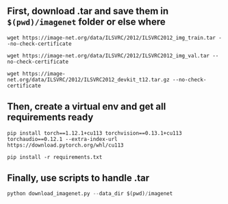 ## First, download .tar and save them in `$(pwd)/imagenet` folder or else where

```shell
wget https://image-net.org/data/ILSVRC/2012/ILSVRC2012_img_train.tar --no-check-certificate

wget https://image-net.org/data/ILSVRC/2012/ILSVRC2012_img_val.tar --no-check-certificate

wget https://image-net.org/data/ILSVRC/2012/ILSVRC2012_devkit_t12.tar.gz --no-check-certificate
```

## Then, create a virtual env and get all requirements ready

```shell
pip install torch==1.12.1+cu113 torchvision==0.13.1+cu113 torchaudio==0.12.1 --extra-index-url https://download.pytorch.org/whl/cu113

pip install -r requirements.txt
```

## Finally, use scripts to handle .tar

```python
python download_imagenet.py --data_dir $(pwd)/imagenet
```
